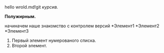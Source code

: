hello wrold.md!git
*курсив.*

**Полужирным.**


начиначем наше знакомство с контролем версий
*Элемент1 
*Элемент2
*Элемент3
1. Первый элемент нумерованого списка.
2. Второй элемент. 
